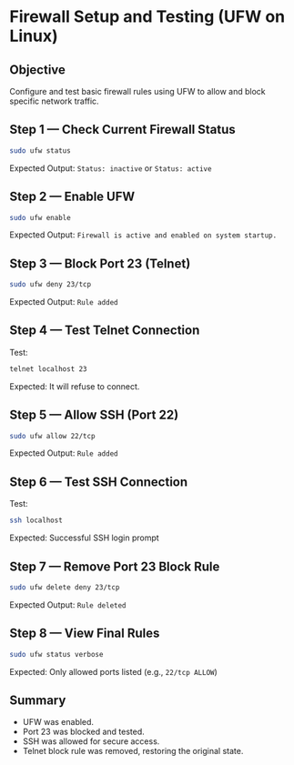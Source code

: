 # Firewall Setup and Testing (UFW on Linux)

## Objective
Configure and test basic firewall rules using UFW to allow and block specific network traffic.

## Step 1 — Check Current Firewall Status
```bash
sudo ufw status
```
Expected Output: `Status: inactive` or `Status: active`

## Step 2 — Enable UFW
```bash
sudo ufw enable
```
Expected Output: `Firewall is active and enabled on system startup.`

## Step 3 — Block Port 23 (Telnet)
```bash
sudo ufw deny 23/tcp
```
Expected Output: `Rule added`

## Step 4 — Test Telnet Connection 

Test:
```bash
telnet localhost 23
```
Expected: It will refuse to connect.

## Step 5 — Allow SSH (Port 22)
```bash
sudo ufw allow 22/tcp
```
Expected Output: `Rule added`

## Step 6 — Test SSH Connection

Test:
```bash
ssh localhost
```
Expected: Successful SSH login prompt

## Step 7 — Remove Port 23 Block Rule
```bash
sudo ufw delete deny 23/tcp
```
Expected Output: `Rule deleted`

## Step 8 — View Final Rules

```bash
sudo ufw status verbose
```
Expected: Only allowed ports listed (e.g., `22/tcp ALLOW`)

## Summary
- UFW was enabled.
- Port 23 was blocked and tested.
- SSH was allowed for secure access.
- Telnet block rule was removed, restoring the original state.
